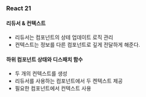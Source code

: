 ### React 21

#### 리듀서 & 컨텍스트
- 리듀서는 컴포넌트의 상테 업데이트 로직 관리
- 컨텍스트는 정보를 다른 컴포넌트로 깊게 전달하게 해준다.

#### 하위 컴포넌트 상태와 디스패치 함수
- 두 개의 컨텍스트를 생성
- 리듀서를 사용하는 컴포넌트에서 두 켄텍스트 제공
- 필요한 컴포넌트에서 컨텍스트 사용
